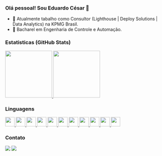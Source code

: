 ### Olá pessoal! Sou Eduardo César 👋
- 🔭 Atualmente tabalho como Consultor (Lighthouse | Deploy Solutions | Data Analytics) na KPMG Brasil.
- 🌱 Bacharel em Engenharia de Controle e Automação.

### Estatisticas (GitHub Stats)

<div>
  <a href="https://github.com/eduhardocesar">
    <img height="150em" src="https://github-readme-stats.vercel.app/api?username=eduhardocesar&show_icons=true&theme=city_lights&include_all_commits=true&count_private=true"/>
    <img height="150em" src="https://github-readme-stats.vercel.app/api/top-langs/?username=eduhardocesar&layout=compact&langs_count=7&theme=city_lights"/>
  </a>
</div>
  
### Linguagens
<div>
  <a href="https://github.com/eduhardocesar">
    <img height="30" src="https://img.shields.io/badge/Python-14354C?style=for-the-badge&logo=python&logoColor=white"/>
    <img height="30" src="https://img.shields.io/badge/Jupyter-F37626.svg?&style=for-the-badge&logo=Jupyter&logoColor=white"/>
    <img height="30" src="https://img.shields.io/badge/Selenium-43B02A?style=for-the-badge&logo=Selenium&logoColor=white"/>
    <img height="30" src="https://img.shields.io/badge/PowerBI-F2C811?style=for-the-badge&logo=Power%20BI&logoColor=white"/>
    <img height="30" src="https://img.shields.io/badge/Postman-FF6C37?style=for-the-badge&logo=Postman&logoColor=white"/>
    <img height="30" src="https://img.shields.io/badge/Xampp-F37623?style=for-the-badge&logo=xampp&logoColor=white"/>
    <img height="30" src="https://img.shields.io/badge/MySQL-00000F?style=for-the-badge&logo=mysql&logoColor=white"/>
    <img height="30" src="https://img.shields.io/badge/Microsoft_SQL_Server-CC2927?style=for-the-badge&logo=microsoft-sql-server&logoColor=white"/>
    <img height="30" src="https://img.shields.io/badge/PostgreSQL-316192?style=for-the-badge&logo=postgresql&logoColor=white"/>
    <img height="30" src="https://img.shields.io/badge/MongoDB-4EA94B?style=for-the-badge&logo=mongodb&logoColor=white"/>
    <img height="30" src="https://img.shields.io/badge/SQLite-07405E?style=for-the-badge&logo=sqlite&logoColor=white"/>
  </a>
</div>

  
### Contato 
  
<div> 
  <a href = "mailto:eduardocesar92@gmail.com"><img src="https://img.shields.io/badge/-Gmail-%23333?style=for-the-badge&logo=gmail&logoColor=white" target="_blank"></a>
  <a href="https://www.linkedin.com/in/eduhardocesar" target="_blank"><img src="https://img.shields.io/badge/-LinkedIn-%230077B5?style=for-the-badge&logo=linkedin&logoColor=white" target="_blank"></a></div>
